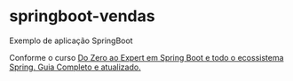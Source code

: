 # springboot-vendas
Exemplo de aplicação SpringBoot

Conforme o curso [Do Zero ao Expert em Spring Boot e todo o ecossistema Spring. Guia Completo e atualizado.](https://www.udemy.com/course/spring-boot-expert/)
